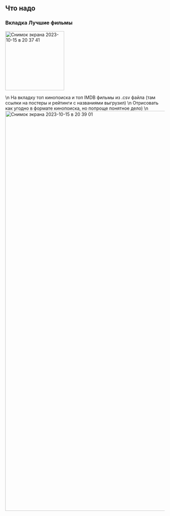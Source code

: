 ## Что надо

### Вкладка Лучшие фильмы
<img width="186" alt="Снимок экрана 2023-10-15 в 20 37 41" src="https://github.com/Yprosha/web_miem/assets/54396247/3913e573-00d7-4653-9158-5d491839928a">
 
 \n На вкладку топ кинопоиска и топ IMDB фильмы из .csv файла (там ссылки на постеры и рейтинги с названиями выгрузил)
 \n
 Отрисовать как угодно в формате кинопоиска, но попроще понятное дело) \n
<img width="1260" alt="Снимок экрана 2023-10-15 в 20 39 01" src="https://github.com/Yprosha/web_miem/assets/54396247/335b85ed-df3b-44e8-a849-08156579d888">
